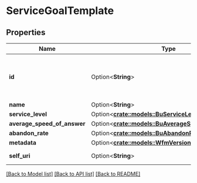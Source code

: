 # ServiceGoalTemplate

## Properties

Name | Type | Description | Notes
------------ | ------------- | ------------- | -------------
**id** | Option<**String**> | The globally unique identifier for the object. | [optional][readonly]
**name** | Option<**String**> |  | [optional]
**service_level** | Option<[**crate::models::BuServiceLevel**](BuServiceLevel.md)> |  | [optional]
**average_speed_of_answer** | Option<[**crate::models::BuAverageSpeedOfAnswer**](BuAverageSpeedOfAnswer.md)> |  | [optional]
**abandon_rate** | Option<[**crate::models::BuAbandonRate**](BuAbandonRate.md)> |  | [optional]
**metadata** | Option<[**crate::models::WfmVersionedEntityMetadata**](WfmVersionedEntityMetadata.md)> |  | [optional]
**self_uri** | Option<**String**> | The URI for this object | [optional][readonly]

[[Back to Model list]](../README.md#documentation-for-models) [[Back to API list]](../README.md#documentation-for-api-endpoints) [[Back to README]](../README.md)


